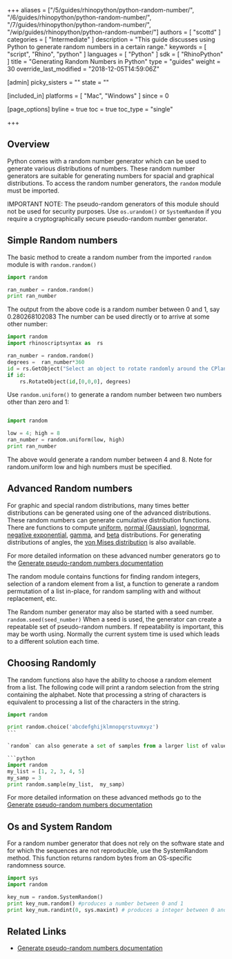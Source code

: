 +++
aliases = ["/5/guides/rhinopython/python-random-number/", "/6/guides/rhinopython/python-random-number/", "/7/guides/rhinopython/python-random-number/", "/wip/guides/rhinopython/python-random-number/"]
authors = [ "scottd" ]
categories = [ "Intermediate" ]
description = "This guide discusses using Python to generate random numbers in a certain range."
keywords = [ "script", "Rhino", "python" ]
languages = [ "Python" ]
sdk = [ "RhinoPython" ]
title = "Generating Random Numbers in Python"
type = "guides"
weight = 30
override_last_modified = "2018-12-05T14:59:06Z"

[admin]
picky_sisters = ""
state = ""

[included_in]
platforms = [ "Mac", "Windows" ]
since = 0

[page_options]
byline = true
toc = true
toc_type = "single"

+++


## Overview

Python comes with a random number generator which can be used to generate various distributions of numbers.  These random number generators are suitable for generating numbers for spacial and graphical distributions.  To access the random number generators, the `random` module must be imported.

IMPORTANT NOTE: The pseudo-random generators of this module should not be used for security purposes. Use `os.urandom()` or `SystemRandom` if you require a cryptographically secure pseudo-random number generator.

## Simple Random numbers

The basic method to create a random number from the imported `random` module is with `random.random()`

```python
import random

ran_number = random.random()
print ran_number
```
The output from the above code is a random number between 0 and 1, say 0.280268102083  The number can be used directly or to arrive at some other number:

```python
import random
import rhinoscriptsyntax as  rs

ran_number = random.random()
degrees =  ran_number*360
id = rs.GetObject("Select an object to rotate randomly around the CPlane origin")
if id:
    rs.RotateObject(id,[0,0,0], degrees)
```

Use `random.uniform()` to generate a random number between two numbers other than zero and 1:

```python

import random

low = 4; high = 8
ran_number = random.uniform(low, high)
print ran_number
```
The above would generate a random number between 4 and 8. Note for random.uniform low and high numbers must be specified.

## Advanced Random numbers

For graphic and special random distributions, many times better distributions can be generated using one of the advanced distributions. These random numbers can generate cumulative distribution functions. There are functions to compute [uniform](https://en.wikipedia.org/wiki/Uniform_distribution_(continuous)), [normal \(Gaussian\)](https://en.wikipedia.org/wiki/Normal_distribution), [lognormal](https://en.wikipedia.org/wiki/Log-normal_distribution), [negative exponential](https://en.wikipedia.org/wiki/Exponential_distribution), [gamma](https://en.wikipedia.org/wiki/Gamma_distribution), and [beta](https://en.wikipedia.org/wiki/Beta_distribution) distributions. For generating distributions of angles, the [von Mises distribution](https://en.wikipedia.org/wiki/Von_Mises_distribution) is also available.

For more detailed information on these advanced number generators go to the [Generate pseudo-random numbers documentation](https://docs.python.org/2/library/random.html)

The random module contains functions for finding random integers, selection of a random element from a list, a function to generate a random permutation of a list in-place, for random sampling with and  without replacement, etc.

The Random number generator may also be started with a seed number. `random.seed(seed_number)`  When a seed is used, the generator can create a repeatable set of pseudo-random numbers. If repeatability is important, this may be worth using.  Normally the current system time is used which leads to a different solution each time.

## Choosing Randomly

The random functions also have the ability to choose a random element from a list. The following code will print a random selection from the string containing the alphabet. Note that processing a string of characters is equivalent to processing a list of the characters in the string.

```python
import random

print random.choice('abcdefghijklmnopqrstuvmxyz')  
​```

`random` can also generate a set of samples from a larger list of values. The following code will return 3 randomly chosen samples from the list of numbers.

​```python
import random
my_list = [1, 2, 3, 4, 5]
my_samp = 3
print random.sample(my_list,  my_samp)
```

For more detailed information on these advanced methods go to the [Generate pseudo-random numbers documentation](https://docs.python.org/2/library/random.html)

## Os and System Random

For a random number generator that does not rely on the software state and for which the sequences are not reproducible, use the SystemRandom method. This function returns random bytes from an OS-specific randomness source.

```python
import sys
import random

key_num = random.SystemRandom()
print key_num.random() #produces a number between 0 and 1
print key_num.randint(0, sys.maxint) # produces a integer between 0 and the highest allowed by the OS.
```

## Related Links

- [Generate pseudo-random numbers documentation](https://docs.python.org/2/library/random.html)
